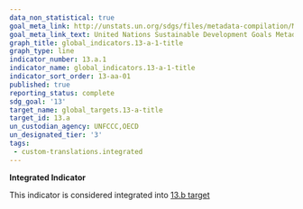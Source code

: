 ```yaml
---
data_non_statistical: true
goal_meta_link: http://unstats.un.org/sdgs/files/metadata-compilation/Metadata-Goal-13.pdf
goal_meta_link_text: United Nations Sustainable Development Goals Metadata (pdf 759kB)
graph_title: global_indicators.13-a-1-title
graph_type: line
indicator_number: 13.a.1
indicator_name: global_indicators.13-a-1-title
indicator_sort_order: 13-aa-01
published: true
reporting_status: complete
sdg_goal: '13'
target_name: global_targets.13-a-title
target_id: 13.a
un_custodian_agency: UNFCCC,OECD
un_designated_tier: '3'
tags:
 - custom-translations.integrated
---
```

**Integrated Indicator**

This indicator is considered integrated into [13.b target](/en/13)
